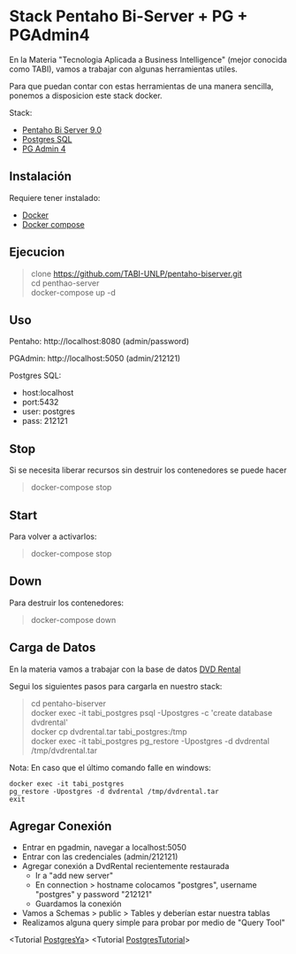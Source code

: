 # Stack Pentaho Bi-Server + PG + PGAdmin4

En la Materia "Tecnologia Aplicada a Business Intelligence" (mejor conocida como TABI), vamos a trabajar con algunas herramientas utiles.

Para que puedan contar con estas herramientas de una manera sencilla, ponemos a disposicion este stack docker.

Stack:

* [Pentaho Bi Server 9.0](https://es.wikipedia.org/wiki/Pentaho)
* [Postgres SQL](https://www.postgresql.org/)
* [PG Admin 4](https://www.pgadmin.org/)


## Instalación

Requiere tener instalado:

* [Docker](https://www.docker.com/)
* [Docker compose](https://docs.docker.com/compose/)

## Ejecucion

> clone https://github.com/TABI-UNLP/pentaho-biserver.git \
> cd penthao-server  \
> docker-compose up -d

## Uso

  Pentaho: http://localhost:8080
  (admin/password)

  PGAdmin: http://localhost:5050
  (admin/212121)

Postgres SQL:

* host:localhost
* port:5432
* user: postgres
* pass: 212121

## Stop

Si se necesita liberar recursos sin destruir los contenedores se puede hacer

> docker-compose stop

## Start

Para volver a activarlos:

> docker-compose stop

## Down

Para destruir los contenedores:

> docker-compose down

## Carga de Datos

En la materia vamos a trabajar con la base de datos [DVD Rental](https://www.postgresqltutorial.com/postgresql-sample-database/)

Segui los siguientes pasos para cargarla en nuestro stack:

> cd pentaho-biserver \
> docker exec -it tabi_postgres psql -Upostgres -c 'create database dvdrental' \
> docker cp dvdrental.tar tabi_postgres:/tmp \
> docker exec -it tabi_postgres pg_restore -Upostgres -d dvdrental /tmp/dvdrental.tar

Nota: En caso que el último comando falle en windows: 
```
docker exec -it tabi_postgres 
pg_restore -Upostgres -d dvdrental /tmp/dvdrental.tar
exit
```

## Agregar Conexión
- Entrar en pgadmin, navegar a localhost:5050
- Entrar con las credenciales (admin/212121)
- Agregar conexión a DvdRental recientemente restaurada
  - Ir a "add new server"
  - En connection > hostname colocamos "postgres", username "postgres" y password "212121"
  - Guardamos la conexión
- Vamos a Schemas > public > Tables y deberían estar nuestra tablas
- Realizamos alguna query simple para probar por medio de "Query Tool"

<Tutorial [PostgresYa](https://www.tutorialesprogramacionya.com/postgresqlya/)>
<Tutorial [PostgresTutorial](https://www.postgresqltutorial.com/)>

